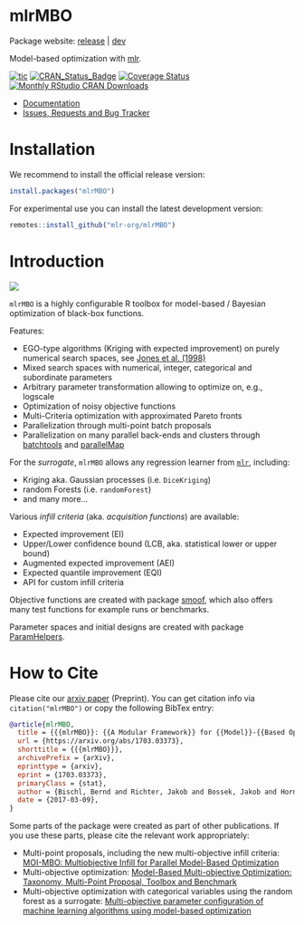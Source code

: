 
# mlrMBO

Package website: [release](https://mlrmbo.mlr-org.com/) |
[dev](https://mlr3mbo.mlr-org.com/dev)

Model-based optimization with [mlr](https://github.com/mlr-org/mlr/).

<!-- badges: start -->

[![tic](https://github.com/mlr-org/mlrMBO/workflows/tic/badge.svg?branch=master)](https://github.com/mlr-org/mlrMBO/actions)
[![CRAN\_Status\_Badge](https://www.r-pkg.org/badges/version/mlrMBO)](https://cran.r-project.org/package=mlrMBO)
[![Coverage
Status](https://img.shields.io/codecov/c/github/mlr-org/mlrMBO/master.svg)](https://codecov.io/github/mlr-org/mlrMBO?branch=master)
[![Monthly RStudio CRAN
Downloads](https://cranlogs.r-pkg.org/badges/mlrMBO)](https://CRAN.R-project.org/package=mlrMBO)
<!-- badges: end -->

  - [Documentation](https://mlrmbo.mlr-org.com/)
  - [Issues, Requests and Bug
    Tracker](https://github.com/mlr-org/mlrMBO/issues)

# Installation

We recommend to install the official release version:

``` r
install.packages("mlrMBO")
```

For experimental use you can install the latest development version:

``` r
remotes::install_github("mlr-org/mlrMBO")
```

# Introduction

![](https://i.imgur.com/LVFRVVl.gif)<!-- -->

`mlrMBO` is a highly configurable R toolbox for model-based / Bayesian
optimization of black-box functions.

Features:

  - EGO-type algorithms (Kriging with expected improvement) on purely
    numerical search spaces, see [Jones et
    al. (1998)](https://link.springer.com/article/10.1023/A:1008306431147)
  - Mixed search spaces with numerical, integer, categorical and
    subordinate parameters
  - Arbitrary parameter transformation allowing to optimize on, e.g.,
    logscale
  - Optimization of noisy objective functions
  - Multi-Criteria optimization with approximated Pareto fronts
  - Parallelization through multi-point batch proposals
  - Parallelization on many parallel back-ends and clusters through
    [batchtools](https://github.com/mllg/batchtools) and
    [parallelMap](https://github.com/berndbischl/parallelMap)

For the *surrogate*, `mlrMBO` allows any regression learner from
[`mlr`](https://github.com/mlr-org/mlr), including:

  - Kriging aka. Gaussian processes (i.e. `DiceKriging`)
  - random Forests (i.e. `randomForest`)
  - and many more…

Various *infill criteria* (aka. *acquisition functions*) are available:

  - Expected improvement (EI)
  - Upper/Lower confidence bound (LCB, aka. statistical lower or upper
    bound)
  - Augmented expected improvement (AEI)
  - Expected quantile improvement (EQI)
  - API for custom infill criteria

Objective functions are created with package
[smoof](https://github.com/jakobbossek/smoof), which also offers many
test functions for example runs or benchmarks.

Parameter spaces and initial designs are created with package
[ParamHelpers](https://github.com/berndbischl/ParamHelpers).

# How to Cite

Please cite our [arxiv paper](https://arxiv.org/abs/1703.03373)
(Preprint). You can get citation info via `citation("mlrMBO")` or copy
the following BibTex entry:

``` bibtex
@article{mlrMBO,
  title = {{{mlrMBO}}: {{A Modular Framework}} for {{Model}}-{{Based Optimization}} of {{Expensive Black}}-{{Box Functions}}},
  url = {https://arxiv.org/abs/1703.03373},
  shorttitle = {{{mlrMBO}}},
  archivePrefix = {arXiv},
  eprinttype = {arxiv},
  eprint = {1703.03373},
  primaryClass = {stat},
  author = {Bischl, Bernd and Richter, Jakob and Bossek, Jakob and Horn, Daniel and Thomas, Janek and Lang, Michel},
  date = {2017-03-09},
}
```

Some parts of the package were created as part of other publications. If
you use these parts, please cite the relevant work appropriately:

  - Multi-point proposals, including the new multi-objective infill
    criteria: [MOI-MBO: Multiobjective Infill for Parallel Model-Based
    Optimization](https://doi.org/10.1007/978-3-319-09584-4_17)
  - Multi-objective optimization: [Model-Based Multi-objective
    Optimization: Taxonomy, Multi-Point Proposal, Toolbox and
    Benchmark](https://doi.org/10.1007/978-3-319-15934-8_5)
  - Multi-objective optimization with categorical variables using the
    random forest as a surrogate: [Multi-objective parameter
    configuration of machine learning algorithms using model-based
    optimization](https://doi.org/10.1109/SSCI.2016.7850221)
